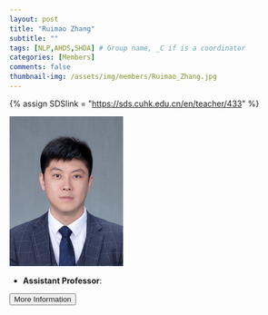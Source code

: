 ```yaml
---
layout: post
title: "Ruimao Zhang"
subtitle: ""
tags: [NLP,AHDS,SHDA] # Group name, _C if is a coordinator
categories: [Members]
comments: false
thumbnail-img: /assets/img/members/Ruimao_Zhang.jpg
---
```

{% assign SDSlink = "https://sds.cuhk.edu.cn/en/teacher/433" %}
<!-- photo -->
<!-- size: 200px width use html-->
<img
    src="../../assets/img/members/Ruimao_Zhang.jpg"
    alt="Ruimao Zhang"
    style="width: 200px; align: left;"
/>

<!-- bio -->
- **Assistant Professor**:

<p>
    <button class="button">
    <a
        href="https://sds.cuhk.edu.cn/en/teacher/433"
        style="text-decoration: none"
        >More Information</a
    >
    </button>
</p>
